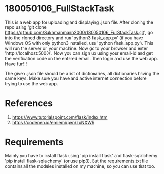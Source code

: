 # 180050106_FullStackTask
This is a web app for uploading and displaying .json file.
After cloning the repo using 'git clone https://github.com/Sukhmanmann2000/180050106_FullStackTask.git', go into the cloned directory and run 'python3 flask_app.py' (if you have Windows OS with only python3 installed, use 'python flask_app.py'). This will run the server on your machine. Now go to your browser and enter 'http://localhost:5000/'. Now you can sign up using your email-id and get the verification code on the entered email. Then login and use the web app. Have fun!!!

The given .json file should be a list of dictionaries, all dictionaries having the same keys. Make sure you have and active internet connection before trying to use the web app.

# References
1) https://www.tutorialspoint.com/flask/index.htm
2) https://codepen.io/emiemi/pen/zxNXWR

# Requirements
Mainly you have to install flask using 'pip install flask' and flask-sqlalchemy 'pip install flask-sqlalchemy' (or use pip3). But the requirements.txt file contains all the modules installed on my machine, so you can use that too.

